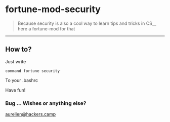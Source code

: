 # fortune-mod-security
> Because security is also a cool way to learn tips and tricks in CS__
> here a fortune-mod for that

---

## How to?
Just write
```shell
command fortune security
```
To your .bashrc


Have fun!


### Bug ... Wishes or anything else?
aurelien@hackers.camp

